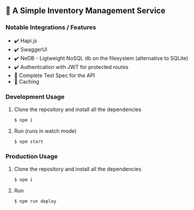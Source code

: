 ## :ledger: A Simple Inventory Management Service

### Notable Integrations / Features
  - :heavy_check_mark: Hapi.js
  - :heavy_check_mark: SwaggerUI
  - :heavy_check_mark: NeDB - Ligtweight NoSQL db on the filesystem (alternative to SQLite)
  - :heavy_check_mark: Authentcation with JWT for protected routes
  - :construction: Complete Test Spec for the API
  - :construction: Caching


### Development Usage
1. Clone the repository and install all the dependencies

    `$ npm i`

2. Run (runs in watch mode)

    `$ npm start`

### Production Usage
1. Clone the repository and install all the dependencies

    `$ npm i`
    
 2. Run 
 
    `$ npm run deploy`
